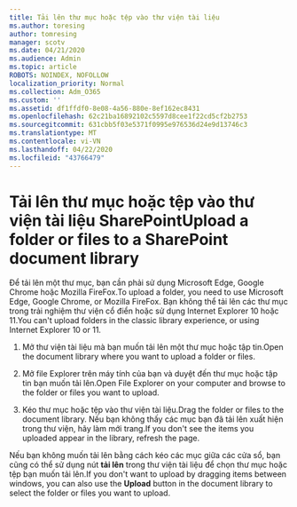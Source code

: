 ```yaml
---
title: Tải lên thư mục hoặc tệp vào thư viện tài liệu
ms.author: toresing
author: tomresing
manager: scotv
ms.date: 04/21/2020
ms.audience: Admin
ms.topic: article
ROBOTS: NOINDEX, NOFOLLOW
localization_priority: Normal
ms.collection: Adm_O365
ms.custom: ''
ms.assetid: df1ffdf0-8e08-4a56-880e-8ef162ec8431
ms.openlocfilehash: 62c21ba16892102c5597d8cee1f22cd5cf2b2753
ms.sourcegitcommit: 631cbb5f03e5371f0995e976536d24e9d13746c3
ms.translationtype: MT
ms.contentlocale: vi-VN
ms.lasthandoff: 04/22/2020
ms.locfileid: "43766479"
---
```

# <a name="upload-a-folder-or-files-to-a-sharepoint-document-library"></a><span data-ttu-id="e4979-102">Tải lên thư mục hoặc tệp vào thư viện tài liệu SharePoint</span><span class="sxs-lookup"><span data-stu-id="e4979-102">Upload a folder or files to a SharePoint document library</span></span>

<span data-ttu-id="e4979-103">Để tải lên một thư mục, bạn cần phải sử dụng Microsoft Edge, Google Chrome hoặc Mozilla FireFox.</span><span class="sxs-lookup"><span data-stu-id="e4979-103">To upload a folder, you need to use Microsoft Edge, Google Chrome, or Mozilla FireFox.</span></span> <span data-ttu-id="e4979-104">Bạn không thể tải lên các thư mục trong trải nghiệm thư viện cổ điển hoặc sử dụng Internet Explorer 10 hoặc 11.</span><span class="sxs-lookup"><span data-stu-id="e4979-104">You can't upload folders in the classic library experience, or using Internet Explorer 10 or 11.</span></span>
  
1. <span data-ttu-id="e4979-105">Mở thư viện tài liệu mà bạn muốn tải lên một thư mục hoặc tập tin.</span><span class="sxs-lookup"><span data-stu-id="e4979-105">Open the document library where you want to upload a folder or files.</span></span>
    
2. <span data-ttu-id="e4979-106">Mở file Explorer trên máy tính của bạn và duyệt đến thư mục hoặc tập tin bạn muốn tải lên.</span><span class="sxs-lookup"><span data-stu-id="e4979-106">Open File Explorer on your computer and browse to the folder or files you want to upload.</span></span>
    
3. <span data-ttu-id="e4979-107">Kéo thư mục hoặc tệp vào thư viện tài liệu.</span><span class="sxs-lookup"><span data-stu-id="e4979-107">Drag the folder or files to the document library.</span></span> <span data-ttu-id="e4979-108">Nếu bạn không thấy các mục bạn đã tải lên xuất hiện trong thư viện, hãy làm mới trang.</span><span class="sxs-lookup"><span data-stu-id="e4979-108">If you don't see the items you uploaded appear in the library, refresh the page.</span></span> 
    
<span data-ttu-id="e4979-109">Nếu bạn không muốn tải lên bằng cách kéo các mục giữa các cửa sổ, bạn cũng có thể sử dụng nút **tải lên** trong thư viện tài liệu để chọn thư mục hoặc tệp bạn muốn tải lên.</span><span class="sxs-lookup"><span data-stu-id="e4979-109">If you don't want to upload by dragging items between windows, you can also use the **Upload** button in the document library to select the folder or files you want to upload.</span></span> 
  

